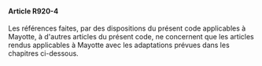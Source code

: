 #### Article R920-4

Les références faites, par des dispositions du présent code applicables à Mayotte, à d'autres articles du présent code, ne concernent que les articles rendus applicables à Mayotte avec les adaptations prévues dans les chapitres ci-dessous.


